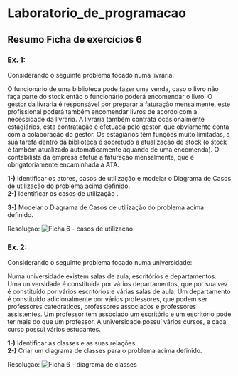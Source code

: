 # Laboratorio_de_programacao

## Resumo Ficha de exercícios 6

### Ex. 1:
Considerando o seguinte problema focado numa livraria.

O funcionário de uma biblioteca pode fazer uma venda, caso o livro não faça parte do stock então o funcionário poderá encomendar o livro. O gestor da livraria é responsável por preparar a faturação mensalmente, este profissional poderá também encomendar livros de acordo com a necessidade da livraria. A livraria também contrata ocasionalmente estagiários, esta contratação é efetuada pelo gestor, que obviamente conta com a colaboração do gestor. Os estagiários têm funções muito limitadas, a sua tarefa dentro da biblioteca é sobretudo a atualização de stock (o stock é também atualizado automaticamente aquando de uma encomenda). O contabilista da empresa efetua a faturação mensalmente, que é obrigatoriamente encaminhada à ATA.

  **1-)** Identificar os atores, casos de utilização e modelar o Diagrama de Casos de utilização do problema acima definido.                                                                
  **2-)** Identificar os casos de utilização .    
  
  **3-)** Modelar o Diagrama de Casos de utilização do problema acima definido. 
  
  Resoluçao:
  ![Ficha 6 - casos de utilizacao](https://user-images.githubusercontent.com/97111394/157500519-a49fc5ff-f238-40c3-9184-12644dcec569.jpeg)


### Ex. 2: 
Considerando o seguinte problema focado numa universidade:

Numa universidade existem salas de aula, escritórios e departamentos. Uma universidade é constituída por vários departamentos, que por sua vez é constituído por vários escritórios e várias salas de aula. Um departamento é constituído adicionalmente por vários professores, que podem ser professores catedráticos, professores associados e professores assistentes. Um professor tem associado um escritório e um escritório pode ter mais do que um professor. A universidade possuí vários cursos, e cada curso possui vários estudantes.
 
   **1-)** Identificar as classes e as suas relações.                                   
   **2-)** Criar um diagrama de classes para o problema acima definido.                                       
   
   Resoluçao:
     ![Ficha 6 - diagrama de classes ](https://user-images.githubusercontent.com/97111394/157500554-61c1cb7a-4a63-42d8-b1b1-6f50173ee283.jpeg)
